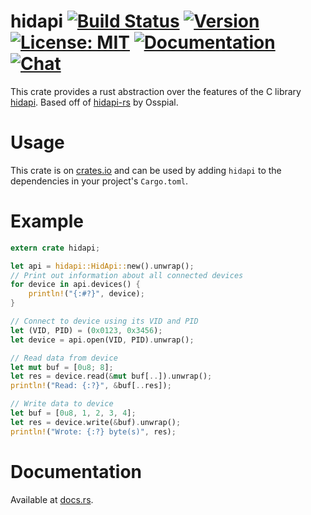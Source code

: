 # hidapi [![Build Status](https://travis-ci.org/ruabmbua/hidapi-rs.svg?branch=master)](https://travis-ci.org/ruabmbua/hidapi-rs) [![Version](https://img.shields.io/crates/v/hidapi.svg)](https://crates.io/crates/hidapi) [![License: MIT](https://img.shields.io/badge/License-MIT-yellow.svg)](https://github.com/Osspial/hidapi-rs/blob/master/LICENSE.txt) [![Documentation](https://docs.rs/hidapi/badge.svg)](https://docs.rs/hidapi) [![Chat](https://img.shields.io/badge/discord-devroom-blue.svg)](https://discordapp.com/invite/3ahhJGN)

This crate provides a rust abstraction over the features of the C library
[hidapi](https://github.com/libusb/hidapi). Based off of
[hidapi-rs](https://github.com/Osspial/hidapi-rs) by Osspial.

# Usage

This crate is on [crates.io](https://crates.io/crates/hidapi) and can be
used by adding `hidapi` to the dependencies in your project's `Cargo.toml`.

# Example

```rust
extern crate hidapi;

let api = hidapi::HidApi::new().unwrap();
// Print out information about all connected devices
for device in api.devices() {
    println!("{:#?}", device);
}

// Connect to device using its VID and PID
let (VID, PID) = (0x0123, 0x3456);
let device = api.open(VID, PID).unwrap();

// Read data from device
let mut buf = [0u8; 8];
let res = device.read(&mut buf[..]).unwrap();
println!("Read: {:?}", &buf[..res]);

// Write data to device
let buf = [0u8, 1, 2, 3, 4];
let res = device.write(&buf).unwrap();
println!("Wrote: {:?} byte(s)", res);
```

# Documentation
Available at [docs.rs](https://docs.rs/hidapi).

